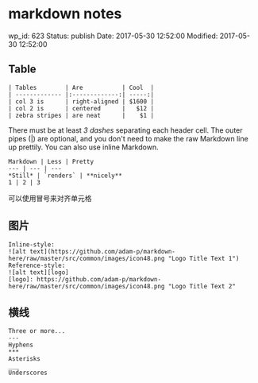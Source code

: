 # markdown notes


wp_id: 623
Status: publish
Date: 2017-05-30 12:52:00
Modified: 2017-05-30 12:52:00


## Table

```
| Tables        | Are           | Cool  |
| ------------- |:-------------:| -----:|
| col 3 is      | right-aligned | $1600 |
| col 2 is      | centered      |   $12 |
| zebra stripes | are neat      |    $1 |
```
There must be at least *3 dashes* separating each header cell. The outer pipes (|) are optional, and you don't need to make the raw Markdown line up prettily. You can also use inline Markdown.

```
Markdown | Less | Pretty
--- | --- | ---
*Still* | `renders` | **nicely**
1 | 2 | 3
```

可以使用冒号来对齐单元格

## 图片

```
Inline-style: 
![alt text](https://github.com/adam-p/markdown-here/raw/master/src/common/images/icon48.png "Logo Title Text 1")
Reference-style: 
![alt text][logo]
[logo]: https://github.com/adam-p/markdown-here/raw/master/src/common/images/icon48.png "Logo Title Text 2"
```

## 横线

```
Three or more...
---
Hyphens
***
Asterisks
___
Underscores
```